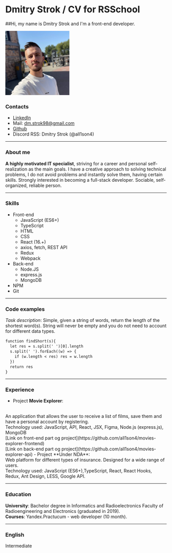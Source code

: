 # Dmitry Strok / CV for RSSchool

##Hi, my name is Dmitry Strok and I'm a front-end developer.

![My photo](./assets/newPhoto.png)

 ### Contacts 
- [LinkedIn](https://www.linkedin.com/in/dmitry-strok-3220a0181/)
- Mail: dm.strok98@gmail.com
- [Github](https://github.com/all1son4)
- Discord RSS: Dmitry Strok (@all1son4)

----------------------------------------------------------------
### About me

**A highly motivated IT specialist**, striving for a career and personal self-realization as the main goals. 
I have a creative approach to solving technical problems, I do not avoid problems and instantly solve them, having certain skills. 
Strongly interested in becoming a full-stack developer. Sociable, self-organized, reliable person.

----------------------------------------------------------------

### Skills
- Front-end
    - JavaScript (ES6+)
    - TypeScript
    - HTML
    - CSS
    - React (16.+)
    - axios, fetch, REST API
    - Redux
    - Webpack
- Back-end
    - Node.JS
    - express.js
    - MongoDB
- NPM
- Git

----------------------------------------------------------------

### Code examples
*Task description*: Simple, given a string of words, return the length of the shortest word(s).
String will never be empty and you do not need to account for different data types.

```
function findShort(s){
  let res = s.split(' ')[0].length
  s.split(' ').forEach((w) => {
    if (w.length < res) res = w.length
  })
  return res
}
```

----------------------------------------------------------------

### Experience
- Project **Movie Explorer**:
<br/>
An application that allows the user to receive a list of films, save them and have a personal account by registering.
<br/>
Technology used: JavaScript, API, React, JSX, Figma, Node.js (express.js), MongoDB
<br/>
[Link on front-end part og project](https://github.com/all1son4/movies-explorer-frontend)
<br/>
[Link on back-end part og project](https://github.com/all1son4/movies-explorer-api)
- Project **Under NDA**:
<br/>
Web platform for different types of insurance. Designed for a wide range of users.
<br/>
Technology used: JavaScript (ES6+),TypeScript, React, React Hooks, Redux, Ant Design, LESS, Google API.

----------------------------------------------------------------

### Education
**University**: Bachelor degree in Informatics and Radioelectronics Faculty of Radioengineering and Electronics (graduated in 2019).
<br/>
**Courses**: Yandex.Practucum - web developer (10 month).

----------------------------------------------------------------

### English

Intermediate




